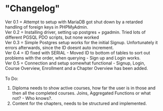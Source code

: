 <h1>"Changelog" </h1>

<p>
Ver 0.1 = Attempt to setup with MariaDB got shut down by a retarded handling of foreign keys in PHPMyAdmin. <br>
Ver 0.2 = Installing driver, setting up postgres + pgadmin. Tried lots of different PGSQL PDO scripts, but none worked <br>
Ver 0.3 = Simple Postgres setup works for the initial Signup. Unfortunately it errors afterwards, since the ID doesnt auto increment.<br>
Ver 0.4 = ID fixed with SERIAL - Moved ID to bottom of tables to sort out problems with the order, when querying - Sign up and Login works.<br>
Ver 0.5 = Connection and setup somewhat functional - Signup, Login, Course Overview, Enrollment and a Chapter Overview has been added.<br>
<br>
To Do: <br>
<ol>
<li>
Diploma needs to show active courses, how far the user is in those and then all the completed courses. Joins, Aggregated Functions or what not? - Who knows?.
</li>
<li>Content for the chapters, needs to be structured and implemented.
</li>
<ol>

</p>
